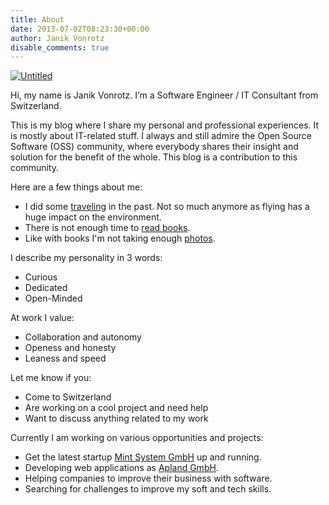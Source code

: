 ```yaml
---
title: About
date: 2013-07-02T08:23:30+00:00
author: Janik Vonrotz
disable_comments: true
---
```


[![Untitled](/images/Moi-casual.jpg)](/images/Moi-casual.jpg)

Hi, my name is Janik Vonrotz. I’m a Software Engineer / IT Consultant from Switzerland.

This is my blog where I share my personal and professional experiences. It is mostly about IT-related stuff. I always and still admire the Open Source Software (OSS) community, where everybody shares their insight and solution for the benefit of the whole. This blog is a contribution to this community.

Here are a few things about me:

* I did some [traveling](https://gist.github.com/janikvonrotz/37dc61480790b07ab91d88d624caef2b) in the past. Not so much anymore as flying has a huge impact on the environment.
* There is not enough time to [read books](https://gist.github.com/janikvonrotz/48bfb518239970395b12285b3c23fbfd).
* Like with books I'm not taking enough [photos](/categories/photography/).

I describe my personality in 3 words:

* Curious
* Dedicated
* Open-Minded

At work I value:

* Collaboration and autonomy
* Openess and honesty
* Leaness and speed

Let me know if you:

* Come to Switzerland
* Are working on a cool project and need help
* Want to discuss anything related to my work

Currently I am working on various opportunities and projects:

* Get the latest startup [Mint System GmbH](https://www.mint-system.ch/) up and running.
* Developing web applications as [Apland GmbH](https://apland.ch).
* Helping companies to improve their business with software.
* Searching for challenges to improve my soft and tech skills.
